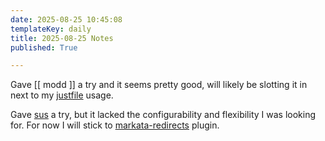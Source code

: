 ```yaml
---
date: 2025-08-25 10:45:08
templateKey: daily
title: 2025-08-25 Notes
published: True

---
```


Gave [[ modd ]] a try and it seems pretty good, will likely be slotting it in
next to my [justfile](https://just.systems/) usage.

Gave [sus](https://github.com/nkantar/sus) a try, but it lacked the
configurability and flexibility I was looking for.  For now I will stick to
[markata-redirects](https://markata.dev/markata/plugins/redirects/) plugin.

